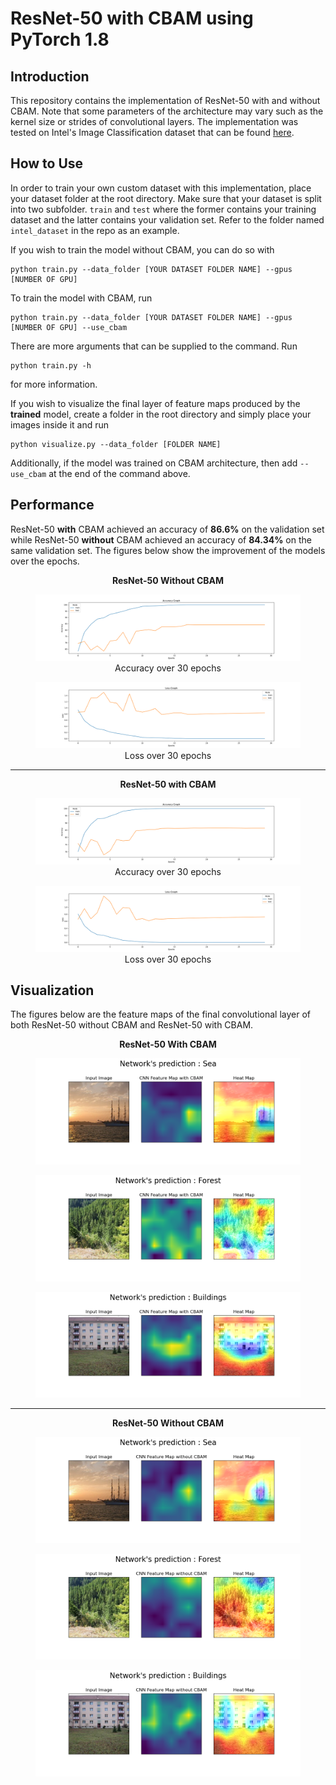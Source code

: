 # ResNet-50 with CBAM using PyTorch 1.8

## Introduction
This repository contains the implementation of ResNet-50 with and without CBAM. Note that some parameters of the architecture may vary such as the kernel size or strides of convolutional layers. The implementation was tested on Intel's Image Classification dataset that can be found [here](https://www.kaggle.com/puneet6060/intel-image-classification). 

## How to Use
 In order to train your own custom dataset with this implementation, place your dataset folder at the root directory. Make sure that your dataset is split into two subfolder. `train` and `test` where the former contains your training dataset and the latter contains your validation set. Refer to the folder named `intel_dataset` in the repo as an example.
 
 If you wish to train the model without CBAM, you can do so with
 ```
 python train.py --data_folder [YOUR DATASET FOLDER NAME] --gpus [NUMBER OF GPU]
 ```
 To train the model with CBAM, run
  ```
 python train.py --data_folder [YOUR DATASET FOLDER NAME] --gpus [NUMBER OF GPU] --use_cbam
 ```
 
 There are more arguments that can be supplied to the command. Run 
 ```
 python train.py -h
 ```
 for more information.
 
 If you wish to visualize the final layer of feature maps produced by the **trained** model, create a folder in the root directory and simply place your images inside it and run
 ```
 python visualize.py --data_folder [FOLDER NAME] 
 ```
 Additionally, if the model was trained on CBAM architecture, then add `--use_cbam` at the end of the command above.


## Performance
ResNet-50 **with** CBAM achieved an accuracy of **86.6%** on the validation set while ResNet-50 **without** CBAM achieved an accuracy of **84.34%** on the same validation set. The figures below show the improvement of the models over the epochs.

<div align="center"> 
<b>ResNet-50 Without CBAM</b>
</div>
<figure class="image">
  <img src="readme_images/no_cbam_results/accuracy.png" >
  <div align="center"><figcaption>Accuracy over 30 epochs</figcaption></div>
</figure>

<figure class="image">
  <img src="readme_images/no_cbam_results/loss.png" >
  <div align="center"><figcaption>Loss over 30 epochs</figcaption></div>
</figure>

------------------------------------------------------------
<div align="center"> 
<b>ResNet-50 with CBAM</b>
</div>
<figure class="image">
  <img src="readme_images/cbam_results/accuracy.png" >
  <div align="center"><figcaption>Accuracy over 30 epochs</figcaption></div>
</figure>

<figure class="image">
  <img src="readme_images/cbam_results/loss.png" >
  <div align="center"><figcaption>Loss over 30 epochs</figcaption></div>
</figure>

## Visualization
 The figures below are the feature maps of the final convolutional layer of both ResNet-50 without CBAM and ResNet-50 with CBAM.
 
 <div align="center"> 
<b>ResNet-50 With CBAM</b>
</div>
 <figure class="image">
  <img src="readme_images/cbam_viz/2.png" >
</figure>
 <figure class="image">
  <img src="readme_images/cbam_viz/3.png" >
</figure>
 <figure class="image">
  <img src="readme_images/cbam_viz/10.png" >
</figure>

------------------------------------------------------------
 <div align="center"> 
<b>ResNet-50 Without CBAM</b>
</div>
 <figure class="image">
  <img src="readme_images/no_cbam_viz/2.png" >
</figure>
 <figure class="image">
  <img src="readme_images/no_cbam_viz/3.png" >
</figure>
 <figure class="image">
  <img src="readme_images/no_cbam_viz/10.png" >
</figure>


 



